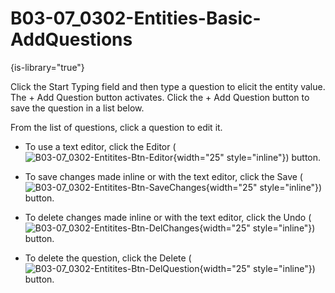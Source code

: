 # B03-07_0302-Entities-Basic-AddQuestions

{is-library="true"}

<snippet id="B03-07_0302-Entities-Basic-AddQuestions_snippet">



Click the Start Typing field and then type a question to elicit the entity value. The + Add Question button activates. Click the + Add Question button to save the question in a list below.

From the list of questions, click a question to edit it.

* To use a text editor, click the Editor ( ![B03-07_0302-Entitites-Btn-Editor](B03-07_0302-Entitites-Btn-Editor.png){width="25" style="inline"}) button.

* To save changes made inline or with the text editor, click the Save ( ![B03-07_0302-Entitites-Btn-SaveChanges](B03-07_0302-Entitites-Btn-SaveChanges.png){width="25" style="inline"}) button.

* To delete changes made inline or with the text editor, click the Undo ( ![B03-07_0302-Entitites-Btn-DelChanges](B03-07_0302-Entitites-Btn-DelChanges.png){width="25" style="inline"}) button.

* To delete the question, click the Delete ( ![B03-07_0302-Entitites-Btn-DelQuestion](B03-07_0302-Entitites-Btn-DelQuestion.png){width="25" style="inline"}) button.



</snippet>